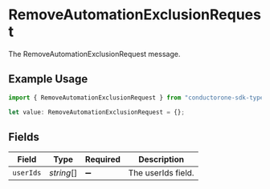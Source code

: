 # RemoveAutomationExclusionRequest

The RemoveAutomationExclusionRequest message.

## Example Usage

```typescript
import { RemoveAutomationExclusionRequest } from "conductorone-sdk-typescript/sdk/models/shared";

let value: RemoveAutomationExclusionRequest = {};
```

## Fields

| Field              | Type               | Required           | Description        |
| ------------------ | ------------------ | ------------------ | ------------------ |
| `userIds`          | *string*[]         | :heavy_minus_sign: | The userIds field. |